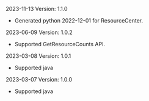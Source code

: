 2023-11-13 Version: 1.1.0
- Generated python 2022-12-01 for ResourceCenter.

2023-06-09 Version: 1.0.2
- Supported GetResourceCounts API.

2023-03-08 Version: 1.0.1
- Supported java

2023-03-07 Version: 1.0.0
- Supported java

